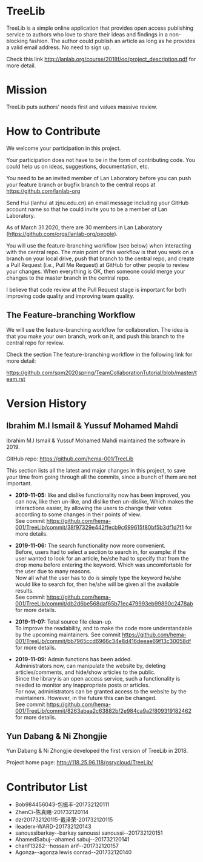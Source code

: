 # TreeLib

TreeLib is a simple online application that provides open access
publishing service to authors who love to share their ideas and
findings in a non-blocking fashion.  The author could publish an
article as long as he provides a valid email address.  No need to sign
up.

Check this link http://lanlab.org/course/2018f/oo/project_description.pdf for more detail.




# Mission

TreeLib puts authors' needs first and values massive review.



# How to Contribute

We welcome your participation in this project.

Your participation does not have to be in the form of contributing code. You could help us on ideas, suggestions, documentation, etc.

You need to be an invited member of Lan Laboratory before you can push your feature branch or bugfix branch to the central reops at https://github.com/lanlab-org

Send Hui (lanhui at zjnu.edu.cn) an email message including your GitHub account name so that he could invite you to be a member of Lan Laboratory.

As of March 31 2020, there are 30 members in Lan Laboratory (https://github.com/orgs/lanlab-org/people).

You will use the feature-branching workflow (see below) when interacting with the central repo. The main point of this workflow is that you work on a branch on your local drive, push that branch to the central repo, and create a Pull Request (i.e., Pull Me Request) at GitHub for other people to review your changes. When everything is OK, then someone could merge your changes to the master branch in the central repo.

I believe that code review at the Pull Request stage is important for both improving code quality and improving team quality.


## The Feature-branching Workflow

We will use the feature-branching workflow for collaboration. The idea is that you make your own branch, work on it, and push this branch to the central repo for review.

Check the section The feature-branching workflow in the following link for more detail:

https://github.com/spm2020spring/TeamCollaborationTutorial/blob/master/team.rst



# Version History

## Ibrahim M.I Ismail & Yussuf Mohamed Mahdi

Ibrahim M.I Ismail & Yussuf Mohamed Mahdi maintained the software in 2019.

GitHub repo: https://github.com/hema-001/TreeLib

This section lists all the latest and major changes in this project,
to save your time from going through all the commits, since a bunch of
them are not important.

* **2019-11-05:** like and dislike functionality now has been improved, you can now, like then un-like, and dislike then un-dislike, Which makes the interactions easier, by allowing the users to change their votes according to some changes in their points of view.<br/>
See commit https://github.com/hema-001/TreeLib/commit/38f97329e442ffecb9c699615f80bf5b3df1d7f1 for more details.

* **2019-11-06:** The search functionality now more convenient.<br/> Before, users had to select a section to search in, for example: if the user wanted to look for an article, he/she had to specify that from the drop menu before entering the keyword. Which was uncomfortable for the user due to many reasons.<br/> Now all what the user has to do is simply type the keyword he/she would like to search for, then he/she will be given all the available results.<br/> See commit https://github.com/hema-001/TreeLib/commit/db2d6be568daf65b71ec479993eb99890c2478ab for more details.

* **2019-11-07:** Total source file clean-up.<br/>To improve the readability, and to make the code more understandable by the upcoming maintainers.
See commit https://github.com/hema-001/TreeLib/commit/bb7965ccd6966c34e8d416deeae69f13c30058df for more details.

* **2019-11-09:** Admin functions has been added.</br>
Administrators now, can manipulate the website by, deleting articles/comments, and hide/show articles to the public.</br>
Since the library is an open access service, such a functionality is needed to monitor any inappropriate posts or articles.</br>
For now, administrators can be granted access to the website by the maintainers. However, in the future this can be changed.</br>
See commit https://github.com/hema-001/TreeLib/commit/8263abaa2c63882bf2e984ca9a2f809319182462 for more details.


## Yun Dabang & Ni Zhongjie

Yun Dabang & Ni Zhongjie developed the first version of TreeLib in 2018.

Project home page: http://118.25.96.118/gsrycloud/TreeLib/


# Contributor List

- Bob984456043-包振丰-201732120111
- ZhenCi-陈真赐-201732120114
- dzr201732120115-戴泽荣-201732120115
- ileaderx-WARD-201732120143
- sanoussibarkay--barkay sanoussi sanoussi--201732120151
- AhamedSabuj--ahamed sabuj--201732120141
- charif13282--hossain arif--201732120157
- Agonza--agonza lewis conrad--201732120140